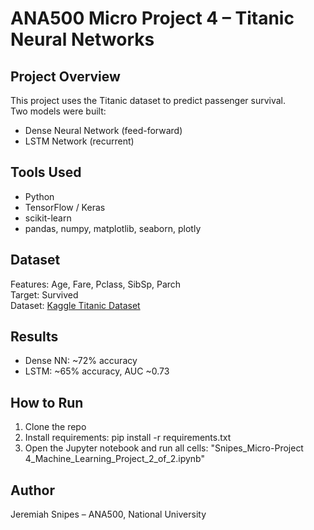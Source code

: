 # ANA500 Micro Project 4 – Titanic Neural Networks

## Project Overview
This project uses the Titanic dataset to predict passenger survival.  
Two models were built:
- Dense Neural Network (feed-forward)
- LSTM Network (recurrent)

## Tools Used
- Python  
- TensorFlow / Keras  
- scikit-learn  
- pandas, numpy, matplotlib, seaborn, plotly  

## Dataset
Features: Age, Fare, Pclass, SibSp, Parch  
Target: Survived  
Dataset: [Kaggle Titanic Dataset](https://www.kaggle.com/c/titanic)

## Results
- Dense NN: ~72% accuracy  
- LSTM: ~65% accuracy, AUC ~0.73  

## How to Run
1. Clone the repo  
2. Install requirements: pip install -r requirements.txt
3. Open the Jupyter notebook and run all cells: "Snipes_Micro-Project 4_Machine_Learning_Project_2_of_2.ipynb"

## Author
Jeremiah Snipes – ANA500, National University
